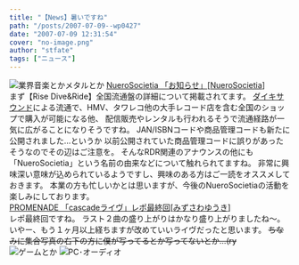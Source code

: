 ```yaml
---
title: "【News】暑いですね"
path: "/posts/2007-07-09--wp0427"
date: "2007-07-09 12:31:54"
cover: "no-image.png"
author: "stfate"
tags: ["ニュース"]
---
```


<style type="text/css">
<!--
p {white-space: pre-wrap};
-->
</style>

<img src="http://stfate.net/img/category1.jpg" alt="業界音楽とかメタルとか">
<a class="topics" href="http://nuerosocietia.com/" target="_blank">NueroSocietia 「お知らせ」</a><span class="junre">[<a href="http://nuerosocietia.com/" target="_blank">NueroSocietia</a>]</span>
<div class="news">まず【Rise Dive&Ride】全国流通盤の詳細について掲載されてます。
<a href="http://www.daiki-sound.jp/" target="_blank">ダイキサウンド</a>による流通で、HMV、タワレコ他の大手レコード店を含む全国のショップで購入が可能になる他、
配信販売やレンタルも行われるそうで流通経路が一気に広がることになりそうですね。
JAN/ISBNコードや商品管理コードも新たに公開されました…というか
以前公開されていた商品管理コードに誤りがあったそうなのでその辺はご注意を。
そんなRDR関連のアナウンスの他にも「NueroSocietia」という名前の由来などについて触れられてますね。
非常に興味深い意味が込められているようですし、興味のある方はご一読をオススメしておきます。
本業の方も忙しいかとは思いますが、今後のNueroSocietiaの活動を楽しみにしております。</div>
<a class="topics" href="http://yaplog.jp/cascade_diary/archive/97" target="_blank">PROMENADE 「cascadeライヴ」レポ最終回</a><span class="junre">[<a href="http://park17.wakwak.com/~one/promenade/" target="_blank">みずさわゆうき</a>]</span>
<div class="news">レポ最終回ですね。
ラスト２曲の盛り上がりはかなり盛り上がりましたね～。
いやー、もう１ヶ月以上経ちますが改めていいライヴだったと思います。
<del>ちなみに集合写真の右下の方に僕が写ってるとか写ってないとか…(ry</del></div>
<img src="http://stfate.net/img/category2.jpg" alt="ゲームとか">
<img src="http://stfate.net/img/category3.jpg" alt="PC･オーディオ">
